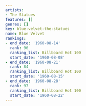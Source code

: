 ```yaml
---
artists:
- The Statues
features: []
genres: []
key: blue-velvet-the-statues
name: Blue Velvet
rankings:
- end_date: '1960-08-14'
  rank: 96
  ranking_list: Billboard Hot 100
  start_date: '1960-08-08'
- end_date: '1960-08-21'
  rank: 84
  ranking_list: Billboard Hot 100
  start_date: '1960-08-15'
- end_date: '1960-08-28'
  rank: 97
  ranking_list: Billboard Hot 100
  start_date: '1960-08-22'
---
```


